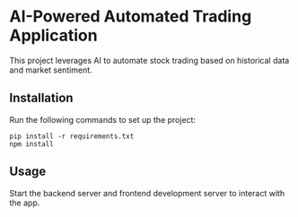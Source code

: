 # AI-Powered Automated Trading Application

This project leverages AI to automate stock trading based on historical data and market sentiment.

## Installation
Run the following commands to set up the project:

```
pip install -r requirements.txt
npm install
```

## Usage
Start the backend server and frontend development server to interact with the app.
